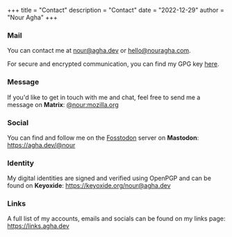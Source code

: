 +++
title = "Contact"
description = "Contact"
date = "2022-12-29"
author = "Nour Agha"
+++

### Mail

You can contact me at [nour@agha.dev](mailto:nour@agha.dev) or [hello@nouragha.com](mailto:hello@nouragha.com).

For secure and encrypted communication, you can find my GPG key [here](https://agha.dev/gpg).

### Message

If you'd like to get in touch with me and chat, feel free to send me a message on **Matrix**: [@nour:mozilla.org](https://matrix.to/#/@nour:mozilla.org)

### Social

You can find and follow me on the [Fosstodon](https://fosstodon.org) server on **Mastodon**: https://agha.dev/@nour

### Identity

My digital identities are signed and verified using OpenPGP and can be found on **Keyoxide**: https://keyoxide.org/nour@agha.dev

### Links

A full list of my accounts, emails and socials can be found on my links page: https://links.agha.dev

